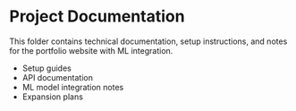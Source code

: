 # Project Documentation

This folder contains technical documentation, setup instructions, and notes for the portfolio website with ML integration.

- Setup guides
- API documentation
- ML model integration notes
- Expansion plans 